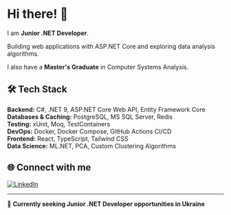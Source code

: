 # Hi there! 👋

I am **Junior .NET Developer**.

Building web applications with ASP.NET Core and exploring data analysis algorithms.

I also have a **Master's Graduate** in Computer Systems Analysis.

## 🛠️ Tech Stack

**Backend:** C#, .NET 9, ASP.NET Core Web API, Entity Framework Core  
**Databases & Caching:** PostgreSQL, MS SQL Server, Redis  
**Testing:** xUnit, Moq, TestContainers  
**DevOps:** Docker, Docker Compose, GitHub Actions CI/CD  
**Frontend:** React, TypeScript, Tailwind CSS  
**Data Science:** ML.NET, PCA, Custom Clustering Algorithms

## 🌐 Connect with me

[![LinkedIn](https://img.shields.io/badge/LinkedIn-0077B5?style=for-the-badge&logo=linkedin&logoColor=white)](https://www.linkedin.com/in/ruslan-sirenko/)

---
💼 **Currently seeking Junior .NET Developer opportunities in Ukraine**
